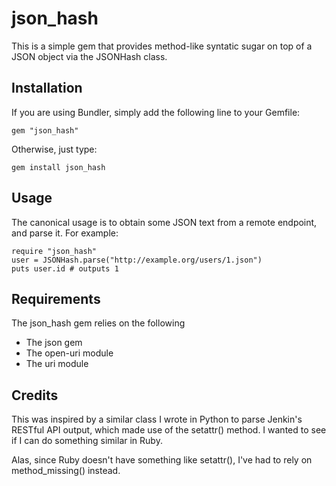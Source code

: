 # json_hash

This is a simple gem that provides method-like syntatic sugar on top of a JSON object via the JSONHash class.

## Installation

If you are using Bundler, simply add the following line to your Gemfile:

    gem "json_hash"

Otherwise, just type:

    gem install json_hash

## Usage

The canonical usage is to obtain some JSON text from a remote endpoint, and parse it.  For example:

    require "json_hash"
    user = JSONHash.parse("http://example.org/users/1.json")
    puts user.id # outputs 1

## Requirements

The json_hash gem relies on the following

* The json gem
* The open-uri module
* The uri module

## Credits

This was inspired by a similar class I wrote in Python to parse Jenkin's RESTful API output, which made use of the
setattr() method.  I wanted to see if I can do something similar in Ruby.

Alas, since Ruby doesn't have something like setattr(), I've had to rely on method_missing() instead.

